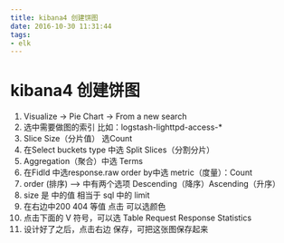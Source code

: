```yaml
---
title: kibana4 创建饼图
date: 2016-10-30 11:31:44
tags: 
- elk
---
```

# kibana4 创建饼图
<!-- more -->

1. Visualize -> Pie Chart -> From a new search
2. 选中需要做图的索引 比如：logstash-lighttpd-access-*
3. Slice Size（分片值） 选Count
4. 在Select buckets type 中选 Split Slices（分割分片）
5. Aggregation（聚合）中选 Terms 
6. 在Fidld 中选response.raw  order by中选 metric（度量）：Count
7. order (排序) --> 中有两个选项  Descending（降序）Ascending（升序）
8. size 是 中的值  相当于 sql 中的 limit
9. 在右边中200  404 等值 点击 可以选颜色
10. 点击下面的 V 符号，可以选 Table Request  Response Statistics
11. 设计好了之后，点击右边 保存，可把这张图保存起来
